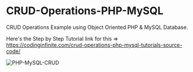 # CRUD-Operations-PHP-MySQL
CRUD Operations Example using Object Oriented PHP & MySQL Database.

Here's the Step by Step Tutorial link for this => https://codinginfinite.com/crud-operations-php-mysql-tutorials-source-code/

![PHP-MySQL-CRUD](https://codinginfinite.com/wp-content/uploads/2019/03/Screenshot-2019-03-11-at-10.42.19-AM.png)
